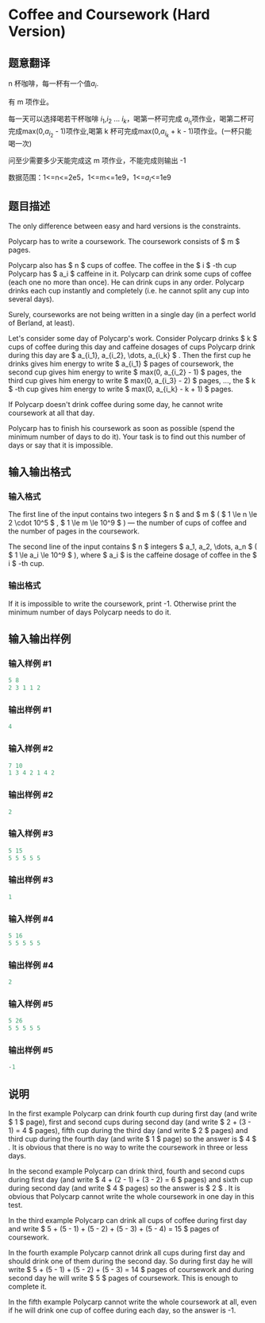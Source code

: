 # Coffee and Coursework (Hard Version)

## 题意翻译

n 杯咖啡，每一杯有一个值$a_i$.

有 m 项作业。

每一天可以选择喝若干杯咖啡 $i_1$,$i_2$ ... $i_k$，喝第一杯可完成 $a_{i_1}$项作业，喝第二杯可完成max(0,$a_{i_2}$ - 1)项作业,喝第 k 杯可完成max(0,$a_{i_k}$ + k - 1)项作业。(一杯只能喝一次)

问至少需要多少天能完成这 m 项作业，不能完成则输出 -1

数据范围：1<=n<=2e5，1<=m<=1e9，1<=$a_{i}$<=1e9

## 题目描述

The only difference between easy and hard versions is the constraints.

Polycarp has to write a coursework. The coursework consists of $ m $ pages.

Polycarp also has $ n $ cups of coffee. The coffee in the $ i $ -th cup Polycarp has $ a_i $ caffeine in it. Polycarp can drink some cups of coffee (each one no more than once). He can drink cups in any order. Polycarp drinks each cup instantly and completely (i.e. he cannot split any cup into several days).

Surely, courseworks are not being written in a single day (in a perfect world of Berland, at least).

Let's consider some day of Polycarp's work. Consider Polycarp drinks $ k $ cups of coffee during this day and caffeine dosages of cups Polycarp drink during this day are $ a_{i_1}, a_{i_2}, \dots, a_{i_k} $ . Then the first cup he drinks gives him energy to write $ a_{i_1} $ pages of coursework, the second cup gives him energy to write $ max(0, a_{i_2} - 1) $ pages, the third cup gives him energy to write $ max(0, a_{i_3} - 2) $ pages, ..., the $ k $ -th cup gives him energy to write $ max(0, a_{i_k} - k + 1) $ pages.

If Polycarp doesn't drink coffee during some day, he cannot write coursework at all that day.

Polycarp has to finish his coursework as soon as possible (spend the minimum number of days to do it). Your task is to find out this number of days or say that it is impossible.

## 输入输出格式

### 输入格式

The first line of the input contains two integers $ n $ and $ m $ ( $ 1 \le n \le 2 \cdot 10^5 $ , $ 1 \le m \le 10^9 $ ) — the number of cups of coffee and the number of pages in the coursework.

The second line of the input contains $ n $ integers $ a_1, a_2, \dots, a_n $ ( $ 1 \le a_i \le 10^9 $ ), where $ a_i $ is the caffeine dosage of coffee in the $ i $ -th cup.

### 输出格式

If it is impossible to write the coursework, print -1. Otherwise print the minimum number of days Polycarp needs to do it.

## 输入输出样例

### 输入样例 #1

```cpp
5 8
2 3 1 1 2

```
### 输出样例 #1

```cpp
4

```
### 输入样例 #2

```cpp
7 10
1 3 4 2 1 4 2

```
### 输出样例 #2

```cpp
2

```
### 输入样例 #3

```cpp
5 15
5 5 5 5 5

```
### 输出样例 #3

```cpp
1

```
### 输入样例 #4

```cpp
5 16
5 5 5 5 5

```
### 输出样例 #4

```cpp
2

```
### 输入样例 #5

```cpp
5 26
5 5 5 5 5

```
### 输出样例 #5

```cpp
-1

```
## 说明

In the first example Polycarp can drink fourth cup during first day (and write $ 1 $ page), first and second cups during second day (and write $ 2 + (3 - 1) = 4 $ pages), fifth cup during the third day (and write $ 2 $ pages) and third cup during the fourth day (and write $ 1 $ page) so the answer is $ 4 $ . It is obvious that there is no way to write the coursework in three or less days.

In the second example Polycarp can drink third, fourth and second cups during first day (and write $ 4 + (2 - 1) + (3 - 2) = 6 $ pages) and sixth cup during second day (and write $ 4 $ pages) so the answer is $ 2 $ . It is obvious that Polycarp cannot write the whole coursework in one day in this test.

In the third example Polycarp can drink all cups of coffee during first day and write $ 5 + (5 - 1) + (5 - 2) + (5 - 3) + (5 - 4) = 15 $ pages of coursework.

In the fourth example Polycarp cannot drink all cups during first day and should drink one of them during the second day. So during first day he will write $ 5 + (5 - 1) + (5 - 2) + (5 - 3) = 14 $ pages of coursework and during second day he will write $ 5 $ pages of coursework. This is enough to complete it.

In the fifth example Polycarp cannot write the whole coursework at all, even if he will drink one cup of coffee during each day, so the answer is -1.

